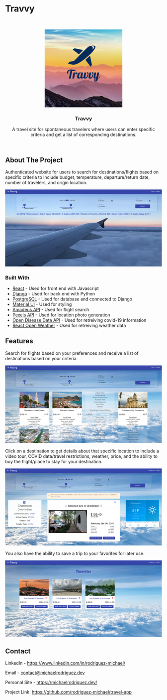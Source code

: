 # Travvy



<br />
<p align="center">
  <a href="https://github.com/rodriguez-michael/travel-app">
    <img src="images/logo.png" alt="Logo" width="250" height="250">
  </a>

  <h3 align="center">Travvy</h3>

  <p align="center">
    A travel site for spontaneous travelers where users can enter specific criteria and get a list of corresponding destinations.
</p>
<br />



## About The Project
Authenticated website for users to search for destinations/flights based on specific criteria to include budget, temperature, departure/return date, number of travelers, and origin location. 

![](images/homepage.png)



### Built With

* [React](https://reactjs.org/) - Used for front end with Javascript
* [Django](https://www.djangoproject.com/) - Used for back end with Python
* [PostgreSQL](https://www.postgresql.org/) - Used for database and connected to Django
* [Material UI](https://www.material-ui.com/) - Used for styling
* [Amadeus API](https://www.developers.amadeus.com/) - Used for flight search 
* [Pexels API](https://www.pexels.com/api/) - Used for location photo generation 
* [Open Disease Data API](https://corona.lmao.ninja/v2/all) - Used for retreiving covid-19 information 
* [React Open Weather](https://www.npmjs.com/package/react-open-weather/) - Used for retreiving weather data



## Features

Search for flights based on your preferences and receive a list of destinations based on your criteria. 

![](images/resultspage.png)

Click on a destination to get details about that specific location to include a video tour, COVID data/travel restrictions, weather, price, and the ability to buy the flight/place to stay for your destination. 

![](images/detailpage.png)

You also have the ability to save a trip to your favorites for later use. 

![](images/favoritepage.png)



## Contact

LinkedIn - https://www.linkedin.com/in/rodriguez-michael/

Email - contact@michaelrodriguez.dev

Personal Site - https://michaelrodriguez.dev/

Project Link: https://github.com/rodriguez-michael/travel-app